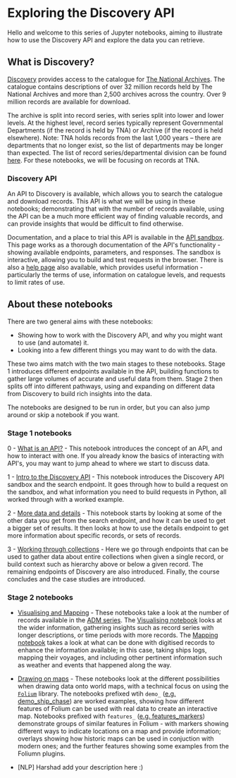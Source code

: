 # Exploring the Discovery API

Hello and welcome to this series of Jupyter notebooks, aiming to illustrate how to use the Discovery API and explore the data you can retrieve. 


## What is Discovery?

[Discovery](https://discovery.nationalarchives.gov.uk/) provides access to the catalogue for [The National Archives](https://www.nationalarchives.gov.uk/). The catalogue contains descriptions of over 32 million records held by The National Archives and more than 2,500 archives across the country. Over 9 million records are available for download. 

The archive is split into record series, with series split into lower and lower levels. At the highest level, record series typically represent Governmental Departments (if the record is held by TNA) or Archive (if the record is held elsewhere). Note: TNA holds records from the last 1,000 years – there are departments that no longer exist, so the list of departments may be longer than expected. The list of record series/departmental division can be found [here](https://discovery.nationalarchives.gov.uk/browse). For these notebooks, we will be focusing on records at TNA. 

### Discovery API

An API to Discovery is available, which allows you to search the catalogue and download records. This API is what we will be using in these notebooks; demonstrating that with the number of records available, using the API can be a much more efficient way of finding valuable records, and can provide insights that would be difficult to find otherwise.

Documentation, and a place to trial this API is available in the [API sandbox](https://discovery.nationalarchives.gov.uk/API/sandbox/index). This page works as a thorough documentation of the API's functionality - showing available endpoints, parameters, and responses. The sandbox is interactive, allowing you to build and test requests in the browser. There is also a [help page](https://www.nationalarchives.gov.uk/help/discovery-for-developers-about-the-application-programming-interface-api/) also available, which provides useful information - particularly the terms of use, information on catalogue levels, and requests to limit rates of use.



## About these notebooks

There are two general aims with these notebooks: 
- Showing how to work with the Discovery API, and why you might want to use (and automate) it.
- Looking into a few different things you may want to do with the data. 

These two aims match with the two main stages to these notebooks. Stage 1 introduces different endpoints available in the API, building functions to gather large volumes of accurate and useful data from them. Stage 2 then splits off into different pathways, using and expanding on different data from Discovery to build rich insights into the data.

The notebooks are designed to be run in order, but you can also jump around or skip a notebook if you want. 

### Stage 1 notebooks

0 - [What is an API?](./0-what-is-an-api.ipynb) - This notebook introduces the concept of an API, and how to interact with one. If you already know the basics of interacting with API's, you may want to jump ahead to where we start to discuss data.

1 - [Intro to the Discovery API](./1-intro-to-discovery-api.ipynb) - This notebook introduces the Discovery API sandbox and the search endpoint. It goes through how to build a request on the sandbox, and what information you need to build requests in Python, all worked through with a worked example.

2 - [More data and details](./2-working-through-results.ipynb) - This notebook starts by looking at some of the other data you get from the search endpoint, and how it can be used to get a bigger set of results. It then looks at how to use the details endpoint to get more information about specific records, or sets of records.

3 - [Working through collections](./3_working_through_collections.ipynb) - Here we go through endpoints that can be used to gather data about entire collections when given a single record, or build context such as hierarchy above or below a given record. The remaining endpoints of Discovery are also introduced. Finally, the course concludes and the case studies are introduced. 

### Stage 2 notebooks

- [Visualising and Mapping](./mapping-and-visualising-ships/) - These notebooks take a look at the number of records available in the [ADM series](https://discovery.nationalarchives.gov.uk/browse/r/h/C4). The [Visualising notebook](./mapping-and-visualising-ships/) looks at the wider information, gathering insights such as record series with longer descriptions, or time periods with more records. The [Mapping notebook](./mapping-and-visualising-ships/mapping-dead-reckoning.ipynb) takes a look at what can be done with digitised records to enhance the information available; in this case, taking ships logs, mapping their voyages, and including other pertinent information such as weather and events that happened along the way.

- [Drawing on maps](./mapping/) - These notebooks look at the different possibilities when drawing data onto world maps, with a technical focus on using the [`Folium`](https://python-visualization.github.io/folium/) library. The notebooks prefixed wtih `demo_` ([e.g. demo_ship_chase](./mapping/demo_ship_chase.ipynb)) are worked examples, showing how different features of Folium can be used with real data to create an interactive map. Notebooks prefixed with `features_` ([e.g. features_markers](./mapping/features_markers.ipynb)) demonstrate groups of similar features in Folium - with markers showing different ways to indicate locations on a map and provide information; overlays showing how historic maps can be used in conjuction with modern ones; and the further features showing some examples from the Foliumn plugins. 

- [NLP] Harshad add your description here :) 
